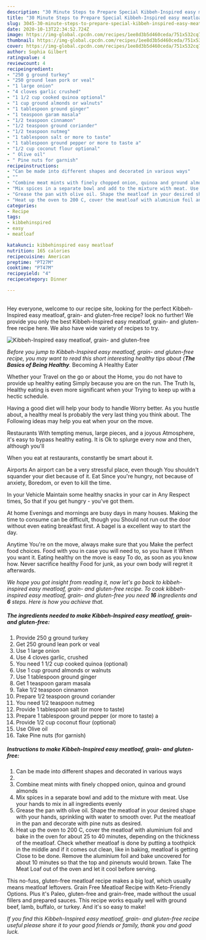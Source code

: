 ```yaml
---
description: "30 Minute Steps to Prepare Special Kibbeh-Inspired easy meatloaf, grain- and gluten-free"
title: "30 Minute Steps to Prepare Special Kibbeh-Inspired easy meatloaf, grain- and gluten-free"
slug: 3045-30-minute-steps-to-prepare-special-kibbeh-inspired-easy-meatloaf-grain-and-gluten-free
date: 2020-10-13T22:34:52.724Z
image: https://img-global.cpcdn.com/recipes/1ee8d3b5d460ceda/751x532cq70/kibbeh-inspired-easy-meatloaf-grain-and-gluten-free-recipe-main-photo.jpg
thumbnail: https://img-global.cpcdn.com/recipes/1ee8d3b5d460ceda/751x532cq70/kibbeh-inspired-easy-meatloaf-grain-and-gluten-free-recipe-main-photo.jpg
cover: https://img-global.cpcdn.com/recipes/1ee8d3b5d460ceda/751x532cq70/kibbeh-inspired-easy-meatloaf-grain-and-gluten-free-recipe-main-photo.jpg
author: Sophia Gilbert
ratingvalue: 4
reviewcount: 4
recipeingredient:
- "250 g ground turkey"
- "250 ground lean pork or veal"
- "1 large onion"
- "4 cloves garlic crushed"
- "1 1/2 cup cooked quinoa optional"
- "1 cup ground almonds or walnuts"
- "1 tablespoon ground ginger"
- "1 teaspoon garam masala"
- "1/2 teaspoon cinnamon"
- "1/2 teaspoon ground coriander"
- "1/2 teaspoon nutmeg"
- "1 tablespoon salt or more to taste"
- "1 tablespoon ground pepper or more to taste a"
- "1/2 cup coconut flour optional"
- " Olive oil"
- " Pine nuts for garnish"
recipeinstructions:
- "Can be made into different shapes and decorated in various ways"
- ""
- "Combine meat mints with finely chopped onion, quinoa and ground almonds"
- "Mix spices in a separate bowl and add to the mixture with meat. Use your hands to mix in all ingredients evenly"
- "Grease the pan with olive oil. Shape the meatloaf in your desired shape with your hands, sprinkling with water to smooth over. Put the meatloaf in the pan and decorate with pine nuts as desired."
- "Heat up the oven to 200 C, cover the meatloaf with aluminium foil and bake in the oven for about 25 to 40 minutes, depending on the thickness of the meatloaf. Check whether meatloaf is done by putting a toothpick in the middle and if it comes out clean, like in baking, meatloaf is getting Close to be done. Remove the aluminium foil and bake uncovered for about 10 minutes so that the top and pinenuts would brown. Take The Meat Loaf out of the oven and let it cool before serving."
categories:
- Recipe
tags:
- kibbehinspired
- easy
- meatloaf

katakunci: kibbehinspired easy meatloaf 
nutrition: 165 calories
recipecuisine: American
preptime: "PT27M"
cooktime: "PT47M"
recipeyield: "4"
recipecategory: Dinner

---
```

<br>
Hey everyone, welcome to our recipe site, looking for the perfect Kibbeh-Inspired easy meatloaf, grain- and gluten-free recipe? look no further! We provide you only the best Kibbeh-Inspired easy meatloaf, grain- and gluten-free recipe here. We also have wide variety of recipes to try.
<br>


![Kibbeh-Inspired easy meatloaf, grain- and gluten-free](https://img-global.cpcdn.com/recipes/1ee8d3b5d460ceda/751x532cq70/kibbeh-inspired-easy-meatloaf-grain-and-gluten-free-recipe-main-photo.jpg)

<i>Before you jump to Kibbeh-Inspired easy meatloaf, grain- and gluten-free recipe, you may want to read this short interesting healthy tips about {<strong>The Basics of Being Healthy</strong>.</i>
Becoming A Healthy Eater

Whether your Travel on the go or about the
Home, you do not have to provide up healthy eating
Simply because you are on the run. The Truth Is,
Healthy eating is even more significant when your
Trying to keep up with a hectic schedule.

Having a good diet will help your body to handle
Worry better. As you hustle about, a healthy meal
Is probably the very last thing you think about. The
Following ideas may help you eat when your on the move.

Restaurants
With tempting menus, large pieces, and a joyous 
Atmosphere, it's easy to bypass healthy eating. It is 
Ok to splurge every now and then, although you'll

When you eat at restaurants, constantly be smart
about it.

Airports
An airport can be a very stressful place, even though 
You shouldn't squander your diet because of it. Eat
Since you're hungry, not because of anxiety,
Boredom, or even to kill the time.

In your Vehicle 
Maintain some healthy snacks in your car in Any Respect times,
So that if you get hungry - you've got them.

At home
Evenings and mornings are busy days in many houses.
Making the time to consume can be difficult, though you
Should not run out the door without even eating breakfast
first. 
A bagel is a excellent way to start the day.

Anytime You're on the move, always make sure that you
Make the perfect food choices. 
Food with you in case you will need to, so you have it
When you want it. Eating healthy on the move is easy
To do, as soon as you know how. Never sacrifice healthy
Food for junk, as your own body will regret it afterwards.


<i>We hope you got insight from reading it, now let's go back to kibbeh-inspired easy meatloaf, grain- and gluten-free recipe. To cook kibbeh-inspired easy meatloaf, grain- and gluten-free you need <strong>16</strong> ingredients and <strong>6</strong> steps. Here is how you achieve that.
</i>

##### The ingredients needed to make Kibbeh-Inspired easy meatloaf, grain- and gluten-free:

1. Provide 250 g ground turkey
1. Get 250 ground lean pork or veal
1. Use 1 large onion
1. Use 4 cloves garlic, crushed
1. You need 1 1/2 cup cooked quinoa (optional)
1. Use 1 cup ground almonds or walnuts
1. Use 1 tablespoon ground ginger
1. Get 1 teaspoon garam masala
1. Take 1/2 teaspoon cinnamon
1. Prepare 1/2 teaspoon ground coriander
1. You need 1/2 teaspoon nutmeg
1. Provide 1 tablespoon salt (or more to taste)
1. Prepare 1 tablespoon ground pepper (or more to taste) a
1. Provide 1/2 cup coconut flour (optional)
1. Use  Olive oil
1. Take  Pine nuts (for garnish)


##### Instructions to make Kibbeh-Inspired easy meatloaf, grain- and gluten-free:

1. Can be made into different shapes and decorated in various ways
1. 
1. Combine meat mints with finely chopped onion, quinoa and ground almonds
1. Mix spices in a separate bowl and add to the mixture with meat. Use your hands to mix in all ingredients evenly
1. Grease the pan with olive oil. Shape the meatloaf in your desired shape with your hands, sprinkling with water to smooth over. Put the meatloaf in the pan and decorate with pine nuts as desired.
1. Heat up the oven to 200 C, cover the meatloaf with aluminium foil and bake in the oven for about 25 to 40 minutes, depending on the thickness of the meatloaf. Check whether meatloaf is done by putting a toothpick in the middle and if it comes out clean, like in baking, meatloaf is getting Close to be done. Remove the aluminium foil and bake uncovered for about 10 minutes so that the top and pinenuts would brown. Take The Meat Loaf out of the oven and let it cool before serving.


This no-fuss, gluten-free meatloaf recipe makes a big loaf, which usually means meatloaf leftovers. Grain Free Meatloaf Recipe with Keto-Friendly Options. Plus it&#39;s Paleo, gluten-free and grain-free, made without the usual fillers and prepared sauces. This recipe works equally well with ground beef, lamb, buffalo, or turkey. And it&#39;s so easy to make! 

<i>If you find this Kibbeh-Inspired easy meatloaf, grain- and gluten-free recipe useful please share it to your good friends or family, thank you and good luck.</i>
